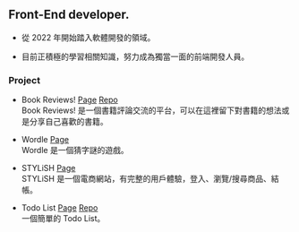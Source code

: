 ## Front-End developer.

* 從 2022 年開始踏入軟體開發的領域。

* 目前正積極的學習相關知識，努力成為獨當一面的前端開發人員。

### Project

* Book Reviews!  [Page](https://book-reviews-three.vercel.app/) [Repo](https://github.com/gitevanhsu/book-reviews)  
  Book Reviews! 是一個書籍評論交流的平台，可以在這裡留下對書籍的想法或是分享自己喜歡的書籍。
  
* Wordle
  [Page](https://wordle-gitevanhsu.vercel.app/)  
  Wordle 是一個猜字謎的遊戲。

* STYLiSH
  [Page](https://week1-d2ba5.web.app/)  
  STYLiSH 是一個電商網站，有完整的用戶體驗，登入、瀏覽/搜尋商品、結帳。

* Todo List
  [Page](https://gitevanhsu.github.io/todolist/)  [Repo](https://github.com/gitevanhsu/todolist)  
  一個簡單的 Todo List。


